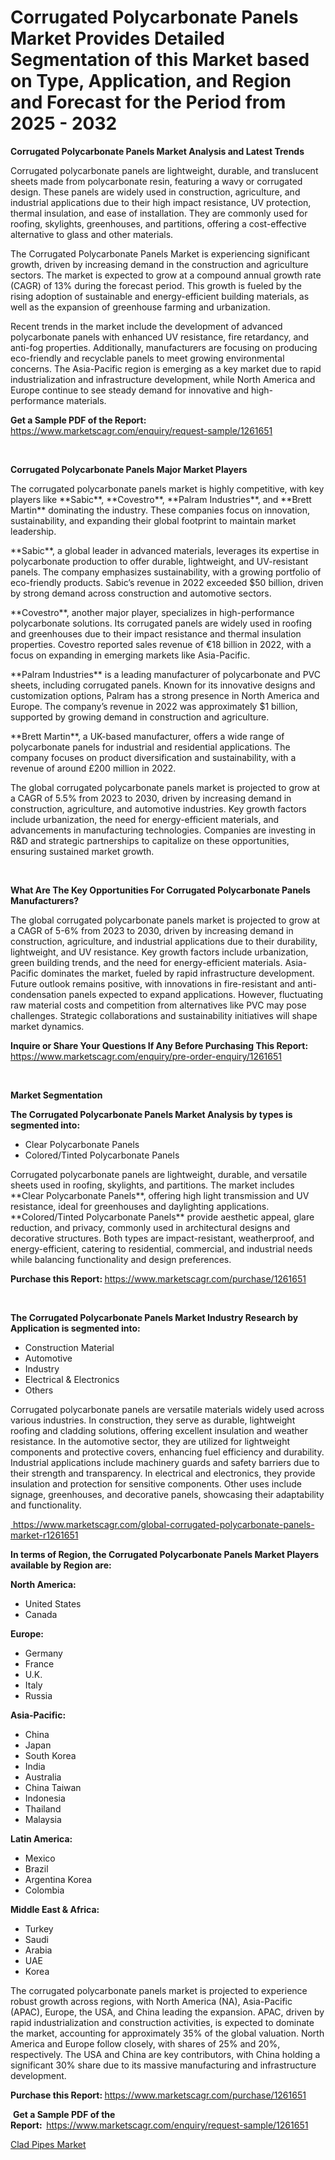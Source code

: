 <p><h1>Corrugated Polycarbonate Panels Market Provides Detailed Segmentation of this Market based on Type, Application, and Region and Forecast for the Period from 2025 - 2032</h1></p><p><strong>Corrugated Polycarbonate Panels Market Analysis and Latest Trends</strong></p>
<p><p>Corrugated polycarbonate panels are lightweight, durable, and translucent sheets made from polycarbonate resin, featuring a wavy or corrugated design. These panels are widely used in construction, agriculture, and industrial applications due to their high impact resistance, UV protection, thermal insulation, and ease of installation. They are commonly used for roofing, skylights, greenhouses, and partitions, offering a cost-effective alternative to glass and other materials.</p><p>The Corrugated Polycarbonate Panels Market is experiencing significant growth, driven by increasing demand in the construction and agriculture sectors. The market is expected to grow at a compound annual growth rate (CAGR) of 13% during the forecast period. This growth is fueled by the rising adoption of sustainable and energy-efficient building materials, as well as the expansion of greenhouse farming and urbanization.</p><p>Recent trends in the market include the development of advanced polycarbonate panels with enhanced UV resistance, fire retardancy, and anti-fog properties. Additionally, manufacturers are focusing on producing eco-friendly and recyclable panels to meet growing environmental concerns. The Asia-Pacific region is emerging as a key market due to rapid industrialization and infrastructure development, while North America and Europe continue to see steady demand for innovative and high-performance materials.</p></p>
<p><strong>Get a Sample PDF of the Report:&nbsp;</strong> <a href="https://www.marketscagr.com/enquiry/request-sample/1261651?utm_campaign=1895&utm_medium=2&utm_source=Github&utm_content=ia&utm_term=26012025&utm_id=corrugated-polycarbonate-panels">https://www.marketscagr.com/enquiry/request-sample/1261651</a></p>
<p>&nbsp;</p>
<p><strong>Corrugated Polycarbonate Panels Major Market Players</strong></p>
<p><p>The corrugated polycarbonate panels market is highly competitive, with key players like **Sabic**, **Covestro**, **Palram Industries**, and **Brett Martin** dominating the industry. These companies focus on innovation, sustainability, and expanding their global footprint to maintain market leadership.</p><p>**Sabic**, a global leader in advanced materials, leverages its expertise in polycarbonate production to offer durable, lightweight, and UV-resistant panels. The company emphasizes sustainability, with a growing portfolio of eco-friendly products. Sabic’s revenue in 2022 exceeded $50 billion, driven by strong demand across construction and automotive sectors.</p><p>**Covestro**, another major player, specializes in high-performance polycarbonate solutions. Its corrugated panels are widely used in roofing and greenhouses due to their impact resistance and thermal insulation properties. Covestro reported sales revenue of €18 billion in 2022, with a focus on expanding in emerging markets like Asia-Pacific.</p><p>**Palram Industries** is a leading manufacturer of polycarbonate and PVC sheets, including corrugated panels. Known for its innovative designs and customization options, Palram has a strong presence in North America and Europe. The company’s revenue in 2022 was approximately $1 billion, supported by growing demand in construction and agriculture.</p><p>**Brett Martin**, a UK-based manufacturer, offers a wide range of polycarbonate panels for industrial and residential applications. The company focuses on product diversification and sustainability, with a revenue of around £200 million in 2022.</p><p>The global corrugated polycarbonate panels market is projected to grow at a CAGR of 5.5% from 2023 to 2030, driven by increasing demand in construction, agriculture, and automotive industries. Key growth factors include urbanization, the need for energy-efficient materials, and advancements in manufacturing technologies. Companies are investing in R&D and strategic partnerships to capitalize on these opportunities, ensuring sustained market growth.</p></p>
<p>&nbsp;</p>
<p><strong>What Are The Key Opportunities For Corrugated Polycarbonate Panels Manufacturers?</strong></p>
<p><p>The global corrugated polycarbonate panels market is projected to grow at a CAGR of 5-6% from 2023 to 2030, driven by increasing demand in construction, agriculture, and industrial applications due to their durability, lightweight, and UV resistance. Key growth factors include urbanization, green building trends, and the need for energy-efficient materials. Asia-Pacific dominates the market, fueled by rapid infrastructure development. Future outlook remains positive, with innovations in fire-resistant and anti-condensation panels expected to expand applications. However, fluctuating raw material costs and competition from alternatives like PVC may pose challenges. Strategic collaborations and sustainability initiatives will shape market dynamics.</p></p>
<p><strong>Inquire or Share Your Questions If Any Before Purchasing This Report:</strong> <a href="https://www.marketscagr.com/enquiry/pre-order-enquiry/1261651?utm_campaign=1895&utm_medium=2&utm_source=Github&utm_content=ia&utm_term=26012025&utm_id=corrugated-polycarbonate-panels">https://www.marketscagr.com/enquiry/pre-order-enquiry/1261651</a></p>
<p>&nbsp;</p>
<p><strong>Market Segmentation</strong></p>
<p><strong>The Corrugated Polycarbonate Panels Market Analysis by types is segmented into:</strong></p>
<p><ul><li>Clear Polycarbonate Panels</li><li>Colored/Tinted Polycarbonate Panels</li></ul></p>
<p><p>Corrugated polycarbonate panels are lightweight, durable, and versatile sheets used in roofing, skylights, and partitions. The market includes **Clear Polycarbonate Panels**, offering high light transmission and UV resistance, ideal for greenhouses and daylighting applications. **Colored/Tinted Polycarbonate Panels** provide aesthetic appeal, glare reduction, and privacy, commonly used in architectural designs and decorative structures. Both types are impact-resistant, weatherproof, and energy-efficient, catering to residential, commercial, and industrial needs while balancing functionality and design preferences.</p></p>
<p><strong>Purchase this Report:&nbsp;</strong><a href="https://www.marketscagr.com/purchase/1261651?utm_campaign=1895&utm_medium=2&utm_source=Github&utm_content=ia&utm_term=26012025&utm_id=corrugated-polycarbonate-panels">https://www.marketscagr.com/purchase/1261651</a></p>
<p>&nbsp;</p>
<p><strong>The Corrugated Polycarbonate Panels Market Industry Research by Application is segmented into:</strong></p>
<p><ul><li>Construction Material</li><li>Automotive</li><li>Industry</li><li>Electrical & Electronics</li><li>Others</li></ul></p>
<p><p>Corrugated polycarbonate panels are versatile materials widely used across various industries. In construction, they serve as durable, lightweight roofing and cladding solutions, offering excellent insulation and weather resistance. In the automotive sector, they are utilized for lightweight components and protective covers, enhancing fuel efficiency and durability. Industrial applications include machinery guards and safety barriers due to their strength and transparency. In electrical and electronics, they provide insulation and protection for sensitive components. Other uses include signage, greenhouses, and decorative panels, showcasing their adaptability and functionality.</p></p>
<p><a href="https://www.marketscagr.com/global-corrugated-polycarbonate-panels-market-r1261651?utm_campaign=1895&utm_medium=2&utm_source=Github&utm_content=ia&utm_term=26012025&utm_id=corrugated-polycarbonate-panels">&nbsp;https://www.marketscagr.com/global-corrugated-polycarbonate-panels-market-r1261651</a></p>
<p><strong>In terms of Region, the Corrugated Polycarbonate Panels Market Players available by Region are:</strong></p>
<p>
    <p> <strong> North America: </strong>
        <ul>
            <li>United States</li>
            <li>Canada</li>
        </ul>
        </p> 
    <p> <strong> Europe: </strong>
        <ul>
            <li>Germany</li>
            <li>France</li>
            <li>U.K.</li>
            <li>Italy</li>
            <li>Russia</li>
        </ul>
        </p> 
    <p> <strong> Asia-Pacific: </strong>
        <ul>
            <li>China</li>
            <li>Japan</li>
            <li>South Korea</li>
            <li>India</li>
            <li>Australia</li>
            <li>China Taiwan</li>
            <li>Indonesia</li>
            <li>Thailand</li>
            <li>Malaysia</li>
        </ul>
        </p> 
    <p> <strong> Latin America: </strong>
        <ul>
            <li>Mexico</li>
            <li>Brazil</li>
            <li>Argentina Korea</li>
            <li>Colombia</li>
        </ul>
        </p> 
    <p> <strong> Middle East & Africa: </strong>
        <ul>
            <li>Turkey</li>
            <li>Saudi</li>
            <li>Arabia</li>
            <li>UAE</li>
            <li>Korea</li>
        </ul>
    </p>
    </p>
<p><p>The corrugated polycarbonate panels market is projected to experience robust growth across regions, with North America (NA), Asia-Pacific (APAC), Europe, the USA, and China leading the expansion. APAC, driven by rapid industrialization and construction activities, is expected to dominate the market, accounting for approximately 35% of the global valuation. North America and Europe follow closely, with shares of 25% and 20%, respectively. The USA and China are key contributors, with China holding a significant 30% share due to its massive manufacturing and infrastructure development.</p></p>
<p><strong>Purchase this Report: </strong><a href="https://www.marketscagr.com/purchase/1261651?utm_campaign=1895&utm_medium=2&utm_source=Github&utm_content=ia&utm_term=26012025&utm_id=corrugated-polycarbonate-panels">https://www.marketscagr.com/purchase/1261651</a></p>
<p>&nbsp;<strong>Get a Sample PDF of the Report:&nbsp;&nbsp;</strong><a href="https://www.marketscagr.com/enquiry/request-sample/1261651?utm_campaign=1895&utm_medium=2&utm_source=Github&utm_content=ia&utm_term=26012025&utm_id=corrugated-polycarbonate-panels">https://www.marketscagr.com/enquiry/request-sample/1261651</a></p>
<p><strong></strong></p>
<p><p><a href="https://github.com/lessielawlis/Market-Research-Report-List-1/blob/main/clad-pipes-market.md?utm_campaign=1895&utm_medium=2&utm_source=Github&utm_content=ia&utm_term=26012025&utm_id=corrugated-polycarbonate-panels">Clad Pipes Market</a></p></p>